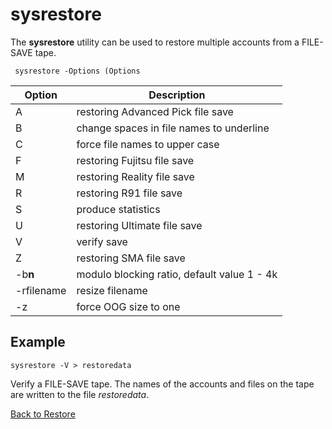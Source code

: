 # sysrestore

<PageHeader />

The **sysrestore** utility can be used to restore multiple accounts from a FILE-SAVE tape.

```
 sysrestore -Options (Options
```

| Option | Description |
| --- | --- |
| A | restoring Advanced Pick file save |
| B | change spaces in file names to underline |
| C | force file names to upper case |
| F | restoring Fujitsu file save |
| M | restoring Reality file save |
| R | restoring R91 file save |
| S | produce statistics |
| U | restoring Ultimate file save |
| V | verify save |
| Z | restoring SMA file save |
| -b**n** | modulo blocking ratio, default value 1 - 4k |
| -rfilename | resize filename |
| -z | force OOG size to one |

## Example

```
sysrestore -V > restoredata
```

Verify a FILE-SAVE tape. The names of the accounts and files on the tape are written to the file *restoredata*.

[Back to Restore](./../README.md)

  
<PageFooter />
